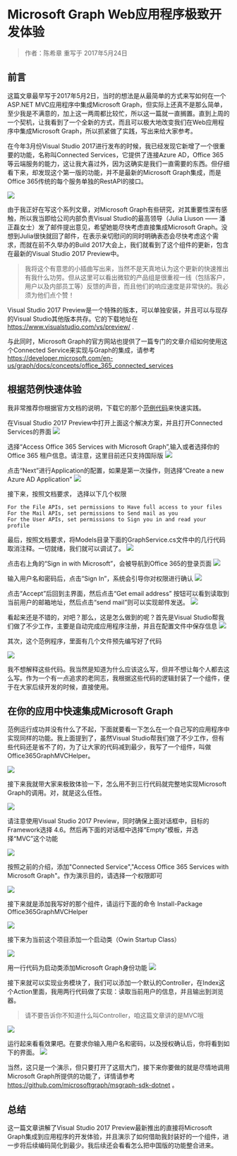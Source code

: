 # Microsoft Graph Web应用程序极致开发体验
> 作者：陈希章 重写于 2017年5月24日

## 前言
这篇文章最早写于2017年5月2日，当时的想法是从最简单的方式来写如何在一个ASP.NET MVC应用程序中集成Microsoft Graph，但实际上还真不是那么简单，至少我是不满意的，加上这一两周都比较忙，所以这一篇就一直搁置。直到上周的一个契机，让我看到了一个全新的方式，而且可以极大地改变我们在Web应用程序中集成Microsoft Graph，所以抓紧做了实践，写出来给大家参考。

在今年3月份Visual Studio 2017进行发布的时候，我已经发现它新增了一个很重要的功能，名称叫Connected Services，它提供了连接Azure AD，Office 365等云端服务的能力，这让我大喜过外，因为这确实是我们一直需要的东西。但仔细看下来，却发现这个第一版的功能，并不是最新的Microsoft Graph集成，而是Office 365传统的每个服务单独的RestAPI的接口。

![](images/connected-services-office365.png)

由于我正好在写这个系列文章，对Microsoft Graph有些研究，对其重要性深有感触，所以我当即给公司内部负责Visual Studio的最高领导（Julia Liuson —— 潘正磊女士）发了邮件提出意见，希望她能尽快考虑直接集成Microsoft Graph。没想到Julia很快就回了邮件，在表示亲切慰问的同时明确表态会尽快考虑这个需求，而就在前不久举办的Build 2017大会上，我们就看到了这个组件的更新，包含在最新的Visual Studio 2017 Preview中。

> 我将这个有意思的小插曲写出来，当然不是天真地认为这个更新的快速推出有我什么功劳。但从这里可以看出微软的产品组是很重视一线（包括客户，用户以及内部员工等）反馈的声音，而且他们的响应速度是非常快的。我必须为他们点个赞！

Visual Studio 2017 Preview是一个特殊的版本，可以单独安装，并且可以与现存的Visual Studio其他版本共存。它的下载地址在 <https://www.visualstudio.com/vs/preview/> .

与此同时，Microsoft Graph的官方网站也提供了一篇专门的文章介绍如何使用这个Connected Service来实现与Graph的集成，请参考 <https://developer.microsoft.com/en-us/graph/docs/concepts/office_365_connected_services>

## 根据范例快速体验

我非常推荐你根据官方文档的说明，下载它的那个[范例代码](https://github.com/microsoftgraph/aspnet-connect-sample/archive/Office365connectedservice.zip)来快速实践。

在Visual Studio 2017 Preview中打开上面这个解决方案，并且打开Connected Services的界面
![](images/vs2017-add-connectedservice.png)

选择“Access Office 365 Services with Microsoft Graph”,输入或者选择你的Office 365 租户信息。请注意，这里目前还只支持国际版
![](images/connected-service-graph.png)

点击“Next”进行Application的配置，如果是第一次操作，则选择“Create a new Azure AD Application”
![](images/connected-service-createapp.png)

接下来，按照文档要求， 选择以下几个权限
```
For the File APIs, set permissions to Have full access to your files
For the Mail APIs, set permissions to Send mail as you
For the User APIs, set permissions to Sign you in and read your profile
```

最后，按照文档要求，将Models目录下面的GraphService.cs文件中的几行代码取消注释。一切就绪，我们就可以调试了。
![](images/connected-service-sampleapp1.png)

点击右上角的“Sign in with Microsoft”，会被导航到Office 365的登录页面
![](images/connected-service-sampleapp2.png)

输入用户名和密码后，点击“Sign In”，系统会引导你对权限进行确认
![](images/connected-service-sampleapp3.png)

点击“Accept”后回到主界面，然后点击“Get email address” 按钮可以看到读取到当前用户的邮箱地址，然后点击“send mail”则可以实现邮件发送。
![](images/connected-service-sendmail.png)

看起来还是不错的，对吧？那么，这是怎么做到的呢？首先是Visual Studio帮我们做了不少工作，主要是自动完成应用程序注册，并且在配置文件中保存信息
![](images/connected-service-config.PNG)

其次，这个范例程序，里面有几个文件预先编写好了代码

![](images/connected-service-samplecode.PNG)

我不想解释这些代码。我当然是知道为什么应该这么写，但并不想让每个人都去这么写。作为一个有一点追求的老同志，我根据这些代码的逻辑封装了一个组件，便于在大家后续开发的时候，直接使用。


## 在你的应用中快速集成Microsoft Graph

范例运行成功并没有什么了不起，下面就要看一下怎么在一个自己写的应用程序中实现同样的功能。我上面提到了，虽然Visual Studio帮我们做了不少工作，但有些代码还是省不了的，为了让大家的代码减到最少，我写了一个组件，叫做Office365GraphMVCHelper。

![](images/office365graphmvchelper.png)

接下来我就带大家来极致体验一下，怎么用不到三行代码就完整地实现Microsoft Graph的调用。对，就是这么任性。

![](images/connected-service-createapp1.png)

请注意使用Visual Studio 2017 Preview，同时确保上面对话框中，目标的Framework选择 4.6。然后再下面的对话框中选择“Empty”模板，并选择“MVC”这个功能

![](images/connected-service-createapp2.png)

按照之前的介绍，添加"Connected Service","Access Office 365 Services with Microsoft Graph"。作为演示目的，请选择一个权限即可

![](images/connected-service-user-permission.png)

接下来就是添加我写好的那个组件，请运行下面的命令
Install-Package Office365GraphMVCHelper

![](images/connected-service-addpackage.PNG)

接下来为当前这个项目添加一个启动类（Owin Startup Class）

![](images/connected-service-addowinclass.png)

用一行代码为启动类添加Microsoft Graph身份功能
![](images/connected-service-startupclass.PNG)

接下来就可以实现业务模块了，我们可以添加一个默认的Controller，在Index这个Action里面，我用两行代码做了实现：读取当前用户的信息，并且输出到浏览器。
> 请不要告诉你不知道什么叫Controller，咱这篇文章讲的是MVC哦

![](images/connected-service-homecontroller.PNG)

运行起来看看效果吧。在要求你输入用户名和密码，以及授权确认后，你将看到如下的界面。
![](images/connected-service-result.PNG)

当然，这只是一个演示，但只要打开了这扇大门，接下来你要做的就是尽情地调用Microsoft Graph所提供的功能了，详情请参考 <https://github.com/microsoftgraph/msgraph-sdk-dotnet> 。

## 总结
这一篇文章讲解了Visual Studio 2017 Preview最新推出的直接将Microsoft Graph集成到应用程序的开发体验，并且演示了如何借助我封装好的一个组件，进一步将后续编码简化到最少。我后续还会看看怎么把中国版的功能整合进来。

